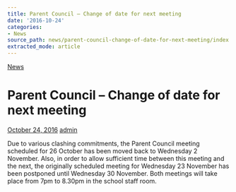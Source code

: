 ```yaml
---
title: Parent Council – Change of date for next meeting
date: '2016-10-24'
categories:
- News
source_path: news/parent-council-change-of-date-for-next-meeting/index.html
extracted_mode: article
---
```

[News](category/news/)

# Parent Council – Change of date for next meeting

[October 24, 2016](news/parent-council-change-of-date-for-next-meeting/) [admin](author/admin/)

Due to various clashing commitments, the Parent Council meeting scheduled for 26 October has been moved back to Wednesday 2 November. Also, in order to allow sufficient time between this meeting and the next, the originally scheduled meeting for Wednesday 23 November has been postponed until Wednesday 30 November. Both meetings will take place from 7pm to 8.30pm in the school staff room.
